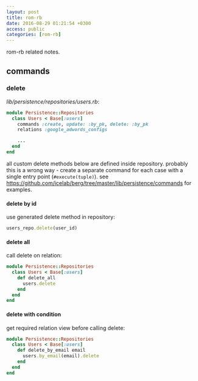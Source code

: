 ```yaml
---
layout: post
title: rom-rb
date: 2016-08-29 01:21:54 +0300
access: public
categories: [rom-rb]
---
```


rom-rb related notes.

<!-- more -->

## commands

### delete

_lib/persistence/repositories/users.rb_:

```ruby
module Persistence::Repositories
  class Users < Base[:users]
    commands :create, update: :by_pk, delete: :by_pk
    relations :google_adwords_configs

    ...
  end
end
```

all custom delete methods below are defined inside repository.
probably this is a wrong way - create a separate command for each case
with a single entry point (`#execute(tuple)`).
see <https://github.com/icelab/berg/tree/master/lib/persistence/commands>
for examples.

#### delete by id

use generated delete method in repository:

```ruby
users_repo.delete(user_id)
```

#### delete all

call delete on relation:

```ruby
module Persistence::Repositories
  class Users < Base[:users]
    def delete_all
      users.delete
    end
  end
end
```

#### delete with condition

get required relation view before calling delete:

```ruby
module Persistence::Repositories
  class Users < Base[:users]
    def delete_by_email email
      users.by_email(email).delete
    end
  end
end
```
